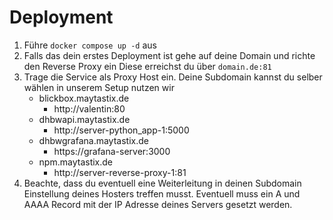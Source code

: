 # Deployment
1. Führe ``docker compose up -d`` aus
2. Falls das dein erstes Deployment ist gehe auf deine Domain und richte den Reverse Proxy ein
Diese erreichst du über ``domain.de:81``
3. Trage die Service als Proxy Host ein. 
Deine Subdomain kannst du selber wählen in unserem Setup nutzen wir
    - blickbox.maytastix.de
       - http://valentin:80
    - dhbwapi.maytastix.de
      - http://server-python_app-1:5000
    - dhbwgrafana.maytastix.de
      - https://grafana-server:3000
    - npm.maytastix.de
       - http://server-reverse-proxy-1:81
4. Beachte, dass du eventuell eine Weiterleitung in deinen Subdomain Einstellung deines Hosters treffen musst.
Eventuell muss ein A und AAAA Record mit der IP Adresse deines Servers gesetzt werden.
